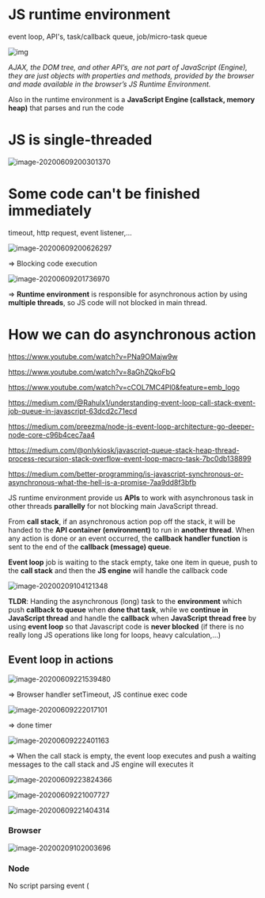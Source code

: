 # JS runtime environment

event loop, API's, task/callback queue, job/micro-task queue

![img](https://miro.medium.com/max/700/1*zeKjWCjyAGZ9JN4fvnWsiA.png)

*AJAX, the DOM tree, and other API’s, are not part of JavaScript (Engine), they are just objects with properties and methods, provided by the browser and made available in the browser’s JS Runtime Environment.*

Also in the runtime environment is a **JavaScript Engine (callstack, memory heap)** that parses and run the code

# JS is single-threaded

![image-20200609200301370](assets/JS_Async/image-20200609200301370.png)

# Some code can't be finished immediately

timeout, http request, event listener,...

![image-20200609200626297](assets/JS_Async/image-20200609200626297.png)

=> Blocking code execution

![image-20200609201736970](assets/JS_Async/image-20200609201736970.png)

=> **Runtime environment** is responsible for asynchronous action by using **multiple threads**, so JS code will not blocked in main thread.

# How we can do asynchronous  action 

https://www.youtube.com/watch?v=PNa9OMajw9w

https://www.youtube.com/watch?v=8aGhZQkoFbQ

https://www.youtube.com/watch?v=cCOL7MC4Pl0&feature=emb_logo

https://medium.com/@Rahulx1/understanding-event-loop-call-stack-event-job-queue-in-javascript-63dcd2c71ecd

https://medium.com/preezma/node-js-event-loop-architecture-go-deeper-node-core-c96b4cec7aa4

https://medium.com/@onlykiosk/javascript-queue-stack-heap-thread-process-recursion-stack-overflow-event-loop-macro-task-7bc0db138899

https://medium.com/better-programming/is-javascript-synchronous-or-asynchronous-what-the-hell-is-a-promise-7aa9dd8f3bfb

JS runtime environment provide us **APIs** to work with asynchronous task in other threads **parallelly** for not blocking main JavaScript thread.  

From **call stack**, if an asynchronous action pop off the stack, it will be handed to the **API container (environment)** to run in **another thread**. When any action is done or an event occurred, the **callback handler function** is sent to the end of the **callback (message) queue**. 

**Event loop** job is waiting to the stack empty, take one item in queue, push to the **call stack** and then the **JS engine** will handle the callback code

![image-20200209104121348](assets/JS_Async/image-20200209104121348.png)

**TLDR**: Handing the asynchronous (long) task to the **environment** which push **callback to queue** when **done that task**, while we **continue in JavaScript thread** and handle the **callback** when **JavaScript thread free** by using **event loop** so that Javascript code is **never blocked** (if there is no really long JS operations like long for loops, heavy calculation,...)

## Event loop in actions

![image-20200609221539480](assets/JS_Async/image-20200609221539480.png)

=> Browser handler setTimeout, JS continue exec code

![image-20200609222017101](assets/JS_Async/image-20200609222017101.png)

=> done timer

![image-20200609222401163](assets/JS_Async/image-20200609222401163.png)

=> When the call stack is empty, the event loop executes and push a waiting messages to the call stack and JS engine will executes it 

![image-20200609223824366](assets/JS_Async/image-20200609223824366.png)

![image-20200609221007727](C:\Users\ASUS\AppData\Roaming\Typora\typora-user-images\image-20200609221007727.png)

![image-20200609221404314](assets/JS_Async/image-20200609221404314.png)

### Browser

![image-20200209102003696](assets/JS_Async/image-20200209102003696.png)

### Node

No script parsing event (<script> tag)

No user interaction (clicking on the page)

No animation frame callbacks, no render (No DOM **Manipulation**)

![image-20200209103048426](assets/JS_Async/image-20200209103048426.png)

### Web worker

No script parsing event (`<script>` tag)

No user interaction

No DOM **Manipulation**

# Asynchronous Callback

Function that after finishing an async job, put in the callback queue, wait callstack empty to run 

( >< function is passed to another simple function (not an API of browser), put in the call stack)

![image-20200610201745892](assets/JS_Async/image-20200610201745892.png)

Task depend on before task => Callback in Callback => Callback hell

# Promise 

![image-20200610201843824](assets/JS_Async/image-20200610201843824.png)

A promise is an object that may produce a single value some time in the future

Promises are eager, meaning that a promise will start doing the task you give it (the function passed to the promise) as soon as the promise constructor is invoked

![image-20200610203008825](assets/JS_Async/image-20200610203008825.png)

![image-20200610203929118](assets/JS_Async/image-20200610203929118.png)

![image-20200610204057687](assets/JS_Async/image-20200610204057687.png)

![image-20200610204452121](assets/JS_Async/image-20200610204452121.png)

## How it work

A promise is an object which can be returned synchronously from an asynchronous function. It will be in one of 3 possible states:

- **Fulfilled:** `onFulfilled()` will be called (e.g., `resolve()` was called)
- **Rejected:** `onRejected()` will be called (e.g., `reject()` was called)
- **Pending:** not yet fulfilled or rejected

Once settled (*not pending* = it has been resolved or rejected), a promise can not be resettled. Calling `resolve()` or `reject()` again will have no effect. The immutability of a settled promise is an important feature.

```javascript
const wait = time => new Promise((resolve) => setTimeout(resolve, time));
wait(3000).then(() => console.log('Hello!')); // 'Hello!'
```

## Then()

```javascript
promise.then(
  onFulfilled?: Function,
  onRejected?: Function
) => Promise
```

The `.then()` method must comply with these rules:

- Both `onFulfilled()` and `onRejected()` are optional.

- If the arguments supplied are not functions, they must be ignored.

- `onFulfilled()` will be called after the **promise** is fulfilled, with the promise’s value as the first argument.v

- `onRejected()` will be called after the **promise** is rejected, with the reason for rejection as the first argument. The reason may be any valid JavaScript value recommend using Error objects (rejections = exceptions)

- Neither `onFulfilled()` nor `onRejected()` may be called more than once.

- `.then()` may be called many times on the same promise. In other words, a promise can be used to aggregate callbacks.

- `.then()` will return a new promise, `promise2`.

- when `onFulfilled()` or `onRejected()` return something.  If you return a value `x`, the next `then()` is called  (`promise2` **will be fulfilled**) with that value `x`. However, if you return something promise-like `p`, the next `then()` waits on it (`promise2` **resolve**  **whatever `p` resolves**) , and is only called when that promise settles (succeeds/fails).

  ```js
  let p1 = new Promise(function(resolve, reject) {
      resolve(42);
  });
  
  let p2 = new Promise(function(resolve, reject) {
      resolve(43);
  });
  
  let p3 = p1.then(function(value) {
      // first fulfillment handler
      console.log(value);     // 42
      return p2;
  });
  
  p3.then(function(value) {
      // second fulfillment handler
      console.log(value);     // 43
  });
  ```

- If either `onFulfilled` or `onRejected` throws an exception `e`, `promise2` will be rejected with `e` as the reason.

- If `onFulfilled` is not a function and `promise1` is fulfilled, `promise2` will be fulfilled with the same value as `promise1`.

- If `onRejected` is not a function and `promise1` is rejected, `promise2` will be rejected with the same reason as `promise1`.

- A pending promise may transition into a fulfilled or rejected state.

- A fulfilled or rejected promise is settled, and must not transition into any other state.

- Once a promise is settled, it must have a value (which may be `undefined`). That value must not change.

  ![img](assets/JS_Async/1552272366081)

```javascript
console.log('before')
const promise = new Promise(function fn(resolve, reject) {
  console.log('hello')
  // ...
});
console.log('after')
//before
//hello
//after

[promise1, promise2, promise3].reduce(function(currentPromise, promise) {
  return currentPromise.then(promise)
}, Promise.resolve())

// Same
Promise.resolve().then(promise1).then(promise2).then(promise3)
```

## Error

If a promise in chain reject, **all** then() will be **skipped** until meet a catch() 

```javascript
promise 
  .then(handleSuccess)
  .catch(handleError)
  .then(continueHandler)
```

## Promises instead of callbacks?

- Avoid callback hell which can be unreadable.
- Makes it easy to write sequential asynchronous code that is readable (1 nested level) with `.then()`.
- Makes it easy to write parallel asynchronous code with `Promise.all()`.
- With promises, these scenarios which are present in callbacks-only coding, will not happen:
  - Call the callback too early
  - Call the callback too late (or never)
  - Call the callback too few or too many times
  - Fail to pass along any necessary environment/parameters
  - Swallow any errors/exceptions that may happen

> #### `Promise.all()`
>
> Return a promise with the combined data of all promise
>
> #### `Promise.race()`
>
> Return a promise with the result of the fastest promise
>
> #### `Promise.allSeettled()`
>
> Return a promise with the detail of all promise
>

# Async/Await 

[async await javascript without try catch (anonystick.com)](https://anonystick.com/blog-developer/async-await-javascript-without-try-catch-202011289973428)

Async functions are functions that auto return a promises

```javascript
// Async/Await version
async function helloAsync() {
  return "hello";
}
// Promises version
function helloAsync() {
  return new Promise(function (resolve) {
    resolve("hello");
  });
}
```

Write async code a bit more like synchronous code

![image-20200610221055590](assets/JS_Async/image-20200610221055590.png)

## How it works

- **Async Functions** are declared by prepending the word `async` in their declaration `async function doAsyncStuff() { ...code }`

  It wraps everything inside of the async function into one big promise.

- Your code can waiting for a **promise settled**  with `await` and next line code can only execute after that **promise settled** (only code in the async function)

  It replicate `then` behind the scene, return that promise and get result of the promise 

- `await` can only be used inside an `async` function.

  ```js
  function printAll(){
    printString("A")
    .then(() => printString("B"))
    .then(() => printString("C"))
  }
  printAll()
  
  async function printAll(){
    await printString("A")
    await printString("B")
    await printString("C")
  }
  printAll()
  ```

  ![image-20200211180859185](assets/JS_Async/image-20200211180859185.png)

  ![image-20200610222512399](assets/JS_Async/image-20200610222512399.png)

  ![image-20200610231833680](assets/JS_Async/image-20200610231833680.png)

## Error handle

- If a **promise** throws an exception or `reject()` , we can handle by using `try/catch`. **exceptions will get swallowed** if they are not caught somewhere in the async function chain. 
- It is a good practice to always have one `try/catch` per chain. This will provide one single place to deal with errors while doing async work and will force you to correctly chain your **Async Function** calls.

![image-20200610223453174](assets/JS_Async/image-20200610223453174.png)

## Use an async function

```javascript
// Option 1:
doManyThings();
// Option 2: Call it inside another Async Function wrapped with a try/catch block.
(async function() {
  try {
    await doManyThings();
  } catch (err) {
    console.error(err);
  }
})();
// Option 3: Use it as a Promise.
doManyThings().then((result) => {  // Do the things that need to wait for our function}).catch((err) => {
  throw err;
});
```

# RxJS

[Introduction - Learn RxJS](https://www.learnrxjs.io/)

[RxJS - Introduction](https://rxjs.dev/guide/overview)